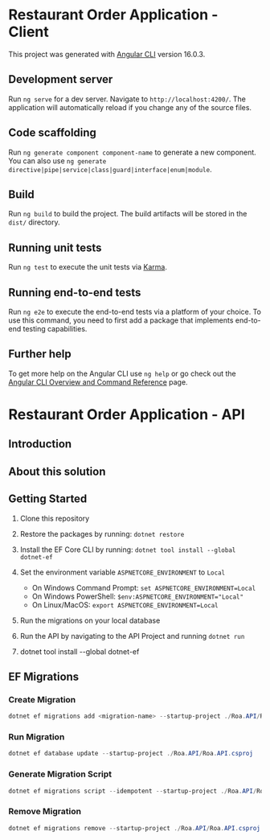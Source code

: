 # Restaurant Order Application - Client


This project was generated with [Angular CLI](https://github.com/angular/angular-cli) version 16.0.3.

## Development server

Run `ng serve` for a dev server. Navigate to `http://localhost:4200/`. The application will automatically reload if you change any of the source files.

## Code scaffolding

Run `ng generate component component-name` to generate a new component. You can also use `ng generate directive|pipe|service|class|guard|interface|enum|module`.

## Build

Run `ng build` to build the project. The build artifacts will be stored in the `dist/` directory.

## Running unit tests

Run `ng test` to execute the unit tests via [Karma](https://karma-runner.github.io).

## Running end-to-end tests

Run `ng e2e` to execute the end-to-end tests via a platform of your choice. To use this command, you need to first add a package that implements end-to-end testing capabilities.

## Further help

To get more help on the Angular CLI use `ng help` or go check out the [Angular CLI Overview and Command Reference](https://angular.io/cli) page.





# Restaurant Order Application - API


## Introduction


## About this solution


## Getting Started

1. Clone this repository
2. Restore the packages by running: `dotnet restore`
3. Install the EF Core CLI by running: `dotnet tool install --global dotnet-ef`
4. Set the environment variable `ASPNETCORE_ENVIRONMENT` to `Local`
    - On Windows Command Prompt: `set ASPNETCORE_ENVIRONMENT=Local`
    - On Windows PowerShell: `$env:ASPNETCORE_ENVIRONMENT="Local"`
    - On Linux/MacOS: `export ASPNETCORE_ENVIRONMENT=Local`
5. Run the migrations on your local database
6. Run the API by navigating to the API Project and running `dotnet run`

7. dotnet tool install --global dotnet-ef

## EF Migrations

### Create Migration

``` powershell
dotnet ef migrations add <migration-name> --startup-project ./Roa.API/Roa.API.csproj --project ./Roa.Infrastructure/Roa.Infrastructure.csproj
```

### Run Migration

``` powershell
dotnet ef database update --startup-project ./Roa.API/Roa.API.csproj
```

### Generate Migration Script

``` powershell
dotnet ef migrations script --idempotent --startup-project ./Roa.API/Roa.API.csproj --project ./Roa.Infrastructure/Roa.Infrastructure.csproj --output <path/file-name.sql>
```

### Remove Migration

``` powershell
dotnet ef migrations remove --startup-project ./Roa.API/Roa.API.csproj -p ./Roa.Infrastructure/Roa.Infrastructure.csproj
```